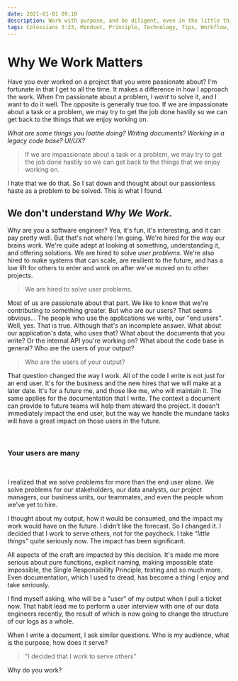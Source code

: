 ```yaml
---
date: 2021-01-01 09:10
description: Work with purpose, and be diligent, even in the little things.
tags: Colossians 3:23, Mindset, Principle, Technology, Tips, Workflow,
---
```

# Why We Work Matters

Have you ever worked on a project that you were passionate about? I'm fortunate in that I get to all the time. It makes a difference in how I approach the work. When I'm passionate about a problem, I _want_ to solve it, and I want to do it well. The opposite is generally true too. If we are impassionate about a task or a problem, we may try to get the job done hastily so we can get back to the things that we enjoy working on. 

_What are some things you loathe doing? Writing documents? Working in a legacy code base? UI/UX?_

> If we are impassionate about a task or a problem, we may try to get the job done hastily so we can get back to the things that we enjoy working on. 

I hate that we do that. So I sat down and thought about our passionless haste as a problem to be solved. This is what I found.

## We don't understand _Why We Work._

Why are you a software engineer? Yea, it's fun, it's interesting, and it can pay pretty well. But that's not where I'm going. We're hired for the way our brains work. We're quite adept at looking at something, understanding it, and offering solutions. We are hired to solve _user problems._ We're also hired to make systems that can scale, are resilient to the future, and has a low lift for others to enter and work on after we've moved on to other projects. 

> We are hired to solve user problems.

Most of us are passionate about that part. We like to know that we're contributing to something greater. But who are our users? That seems obvious... The people who use the applications we write, our "end users". Well, yes. That is true. Although that's an incomplete answer. What about our application's data, who uses that? What about the documents that you write? Or the internal API you're working on? What about the code base in general? Who are the users of your output?

> Who are the users of your output?

That question changed the way I work. All of the code I write is not just for an end user. It's for the business and the new hires that we will make at a later date. It's for a future me, and those like me, who will maintain it. The same applies for the documentation that I write. The context a document can provide to future teams will help them steward the project. It doesn't immediately impact the end user, but the way we handle the mundane tasks will have a great impact on those users in the future.

<br/>

### Your users are many
<br/>

I realized that we solve problems for more than the end user alone. We solve problems for our stakeholders, our data analysts, our project managers, our business units, our teammates, and even the people whom we've yet to hire. 

I thought about my output, how it would be consumed, and the impact my work would have on the future. I didn't like the forecast. So I changed it. I decided that I work to serve others, not for the paycheck. I take _"little things"_ quite seriously now. The impact has been significant. 

All aspects of the craft are impacted by this decision. It's made me more serious about pure functions, explicit naming, making impossible state impossible, the Single Responsibility Principle, testing and so much more. Even documentation, which I used to dread, has become a thing I enjoy and take seriously. 

I find myself asking, who will be a "user" of my output when I pull a ticket now. That habit lead me to perform a user interview with one of our data engineers recently, the result of which is now going to change the structure of our logs as a whole.

When I write a document, I ask similar questions. Who is my audience, what is the purpose, how does it serve?

> "I decided that I work to serve others"

Why do you work?
